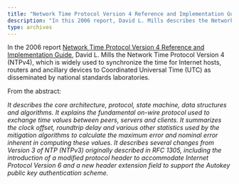 ```yaml
---
title: "Network Time Protocol Version 4 Reference and Implementation Guide"
description: "In this 2006 report, David L. Mills describes the Network Time Protocol Version 4 (NTPv4), which is widely used to synchronize the time for Internet hosts, routers and ancillary devices."
type: archives
---
```


In the 2006 report [Network Time Protocol Version 4 Reference and Implementation Guide](/reflib/reports/ntp4/ntp4.pdf), David L. Mills the Network Time Protocol Version 4 (NTPv4), which is widely used to synchronize the time for Internet hosts, routers and ancillary devices to Coordinated Universal Time (UTC) as disseminated by national standards laboratories.

From the abstract:

_It describes the core architecture, protocol, state machine, data structures and algorithms. It explains the fundamental on-wire protocol used to exchange time values between peers, servers and clients. It summarizes the clock offset, roundtrip delay and various other statistics used by the mitigation algorithms to calculate the maximum error and nominal error inherent in computing these values. It describes several changes from Version 3 of NTP (NTPv3) originally described in RFC 1305, including the introduction of a modified protocol header to accommodate Internet Protocol Version 6 and a new header extension field to support the Autokey public key authentication scheme._